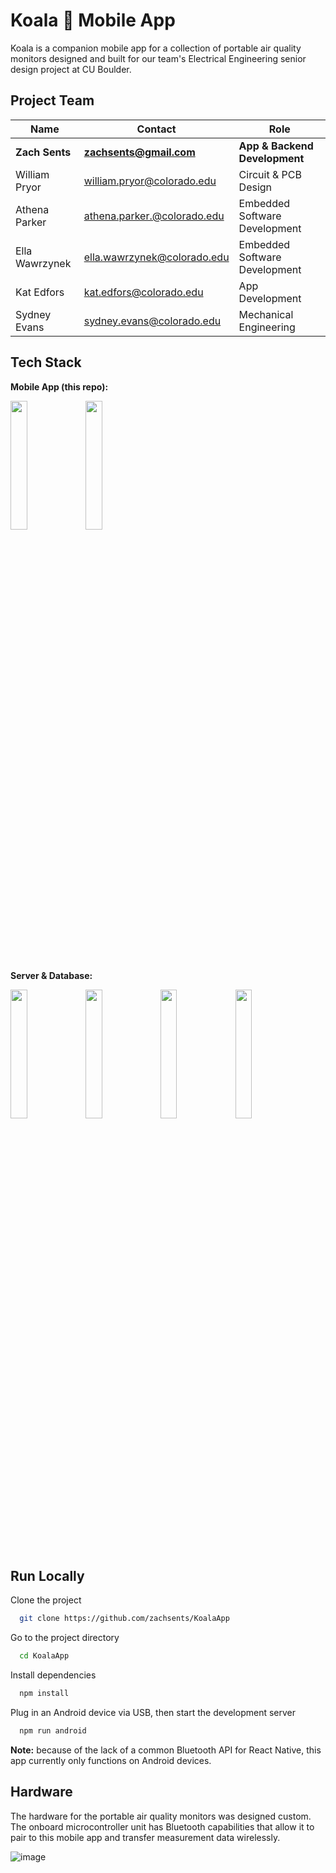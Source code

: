 
#  Koala 🐨 Mobile App

Koala is a companion mobile app for a collection of portable air quality monitors designed and built for our team's Electrical Engineering senior design project at CU Boulder.



## Project Team


| Name           | Contact                     | Role                          |
|----------------|-----------------------------|-------------------------------|
| **Zach Sents** | **zachsents@gmail.com**     | **App & Backend Development** |
| William Pryor  | william.pryor@colorado.edu  | Circuit & PCB Design          |
| Athena Parker  | athena.parker.@colorado.edu | Embedded Software Development |
| Ella Wawrzynek | ella.wawrzynek@colorado.edu | Embedded Software Development |
| Kat Edfors     | kat.edfors@colorado.edu     | App Development               |
| Sydney Evans   | sydney.evans@colorado.edu   | Mechanical Engineering        |

## Tech Stack

**Mobile App (this repo):**

<img src="https://user-images.githubusercontent.com/11147616/166837154-6561a624-4c5f-475c-8e4d-463cdab0a968.png" width="23%"></img> <img src="https://user-images.githubusercontent.com/11147616/166837106-99a84555-2bff-4a6b-8304-7fa560c492e1.png" width="23%"></img> 

**Server & Database:**

<img src="https://user-images.githubusercontent.com/11147616/166837633-e43f877a-c956-4360-b147-87341e561459.png" width="23%"></img> <img src="https://user-images.githubusercontent.com/11147616/166837683-c6dd4d37-d7ab-4685-bcb6-de6a5e0b5f02.png" width="23%"></img> <img src="https://user-images.githubusercontent.com/11147616/166837720-c17f5167-2ede-4f4a-bcae-760fcdb8325a.png" width="23%"></img> <img src="https://user-images.githubusercontent.com/11147616/166837855-75b0e017-a97b-413d-a6ec-ba9d4940e576.png" width="23%"></img> 


## Run Locally

Clone the project

```bash
  git clone https://github.com/zachsents/KoalaApp
```

Go to the project directory

```bash
  cd KoalaApp
```

Install dependencies

```bash
  npm install
```

Plug in an Android device via USB, then start the development server

```bash
  npm run android
```

**Note:** because of the lack of a common Bluetooth API for React Native, this app currently only functions on Android devices.
## Hardware

The hardware for the portable air quality monitors was designed custom. The onboard microcontroller unit has Bluetooth capabilities that allow it to pair to this mobile app and transfer measurement data wirelessly.

![image](https://user-images.githubusercontent.com/11147616/166838455-2bafdfc5-7185-4a48-bb6d-f7dae62b76fc.png)